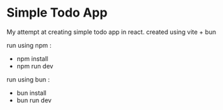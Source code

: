 # Simple Todo App 

My attempt at creating simple todo app in react. created using vite + bun

run using npm :
- npm install
- npm run dev

run using bun :
- bun install
- bun run dev